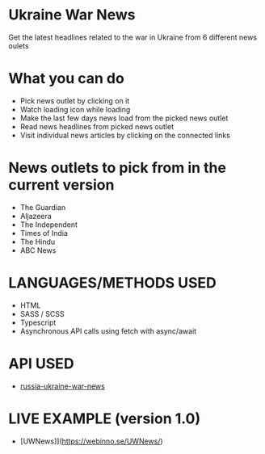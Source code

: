 # Ukraine War News
Get the latest headlines related to the war in Ukraine from 6 different news oulets

# What you can do
- Pick news outlet by clicking on it
- Watch loading icon while loading
- Make the last few days news load from the picked news outlet
- Read news headlines from picked news outlet
- Visit individual news articles by clicking on the connected links

# News outlets to pick from in the current version
- The Guardian
- Aljazeera
- The Independent
- Times of India
- The Hindu
- ABC News

# LANGUAGES/METHODS USED
- HTML
- SASS / SCSS
- Typescript
- Asynchronous API calls using fetch with async/await

# API USED
- [russia-ukraine-war-news](https://rapidapi.com/ayushkr1322/api/russia-ukraine-war-news)

# LIVE EXAMPLE (version 1.0)
- [UWNews]](https://webinno.se/UWNews/)

